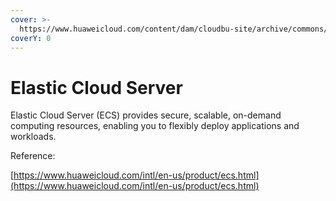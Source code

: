 ```yaml
---
cover: >-
  https://www.huaweicloud.com/content/dam/cloudbu-site/archive/commons/bannerimg/product_ecs_banner.jpg
coverY: 0
---
```


# Elastic Cloud Server

Elastic Cloud Server (ECS) provides secure, scalable, on-demand computing resources, enabling you to flexibly deploy applications and workloads.

Reference:

[https://www.huaweicloud.com/intl/en-us/product/ecs.html](https://www.huaweicloud.com/intl/en-us/product/ecs.html)
